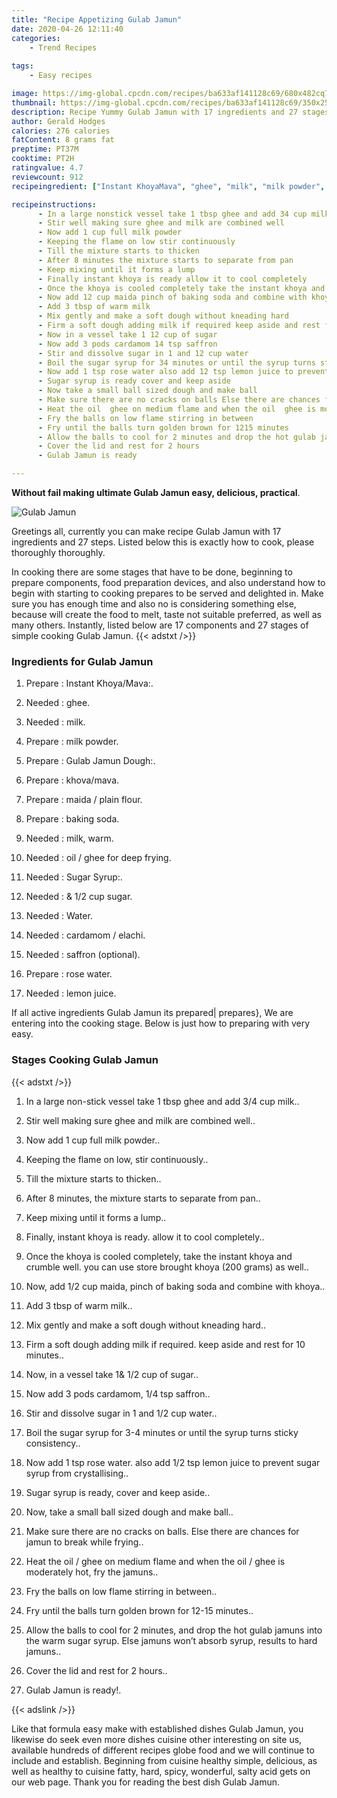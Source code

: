 ```yaml
---
title: "Recipe Appetizing Gulab Jamun"
date: 2020-04-26 12:11:40
categories:
    - Trend Recipes
    
tags:
    - Easy recipes

image: https://img-global.cpcdn.com/recipes/ba633af141128c69/680x482cq70/gulab-jamun-recipe-main-photo.jpg
thumbnail: https://img-global.cpcdn.com/recipes/ba633af141128c69/350x250cq70/gulab-jamun-recipe-main-photo.jpg
description: Recipe Yummy Gulab Jamun with 17 ingredients and 27 stages of easy cooking.
author: Gerald Hodges
calories: 276 calories
fatContent: 8 grams fat
preptime: PT37M
cooktime: PT2H
ratingvalue: 4.7
reviewcount: 912
recipeingredient: ["Instant KhoyaMava", "ghee", "milk", "milk powder", "Gulab Jamun Dough", "khovamava", "maida  plain flour", "baking soda", "milk warm", "oil  ghee for deep frying", "Sugar Syrup", " 12 cup sugar", "Water", "cardamom  elachi", "saffron optional", "rose water", "lemon juice"]

recipeinstructions: 
      - In a large nonstick vessel take 1 tbsp ghee and add 34 cup milk 
      - Stir well making sure ghee and milk are combined well 
      - Now add 1 cup full milk powder 
      - Keeping the flame on low stir continuously 
      - Till the mixture starts to thicken 
      - After 8 minutes the mixture starts to separate from pan 
      - Keep mixing until it forms a lump 
      - Finally instant khoya is ready allow it to cool completely 
      - Once the khoya is cooled completely take the instant khoya and crumble well you can use store brought khoya 200 grams as well 
      - Now add 12 cup maida pinch of baking soda and combine with khoya 
      - Add 3 tbsp of warm milk 
      - Mix gently and make a soft dough without kneading hard 
      - Firm a soft dough adding milk if required keep aside and rest for 10 minutes 
      - Now in a vessel take 1 12 cup of sugar 
      - Now add 3 pods cardamom 14 tsp saffron 
      - Stir and dissolve sugar in 1 and 12 cup water 
      - Boil the sugar syrup for 34 minutes or until the syrup turns sticky consistency 
      - Now add 1 tsp rose water also add 12 tsp lemon juice to prevent sugar syrup from crystallising 
      - Sugar syrup is ready cover and keep aside 
      - Now take a small ball sized dough and make ball 
      - Make sure there are no cracks on balls Else there are chances for jamun to break while frying 
      - Heat the oil  ghee on medium flame and when the oil  ghee is moderately hot fry the jamuns 
      - Fry the balls on low flame stirring in between 
      - Fry until the balls turn golden brown for 1215 minutes 
      - Allow the balls to cool for 2 minutes and drop the hot gulab jamuns into the warm sugar syrup Else jamuns wont absorb syrup results to hard jamuns 
      - Cover the lid and rest for 2 hours 
      - Gulab Jamun is ready

---
```




**Without fail making ultimate Gulab Jamun easy, delicious, practical**. 


![Gulab Jamun](https://img-global.cpcdn.com/recipes/ba633af141128c69/680x482cq70/gulab-jamun-recipe-main-photo.jpg "Gulab Jamun")




Greetings all, currently you can make recipe Gulab Jamun with 17 ingredients and 27 steps. Listed below this is exactly how to cook, please thoroughly thoroughly.

In cooking there are some stages that have to be done, beginning to prepare components, food preparation devices, and also understand how to begin with starting to cooking prepares to be served and delighted in. Make sure you has enough time and also no is considering something else, because will create the food to melt, taste not suitable preferred, as well as many others. Instantly, listed below are 17 components and 27 stages of simple cooking Gulab Jamun.
{{< adstxt />}}

### Ingredients for Gulab Jamun


1. Prepare  : Instant Khoya/Mava:.

1. Needed  : ghee.

1. Needed  : milk.

1. Prepare  : milk powder.

1. Prepare  : Gulab Jamun Dough:.

1. Prepare  : khova/mava.

1. Prepare  : maida / plain flour.

1. Prepare  : baking soda.

1. Needed  : milk, warm.

1. Needed  : oil / ghee for deep frying.

1. Needed  : Sugar Syrup:.

1. Needed  : &amp; 1/2 cup sugar.

1. Needed  : Water.

1. Needed  : cardamom / elachi.

1. Needed  : saffron (optional).

1. Prepare  : rose water.

1. Needed  : lemon juice.



If all active ingredients Gulab Jamun its prepared| prepares}, We are entering into the cooking stage. Below is just how to preparing with very easy.

### Stages Cooking Gulab Jamun

{{< adstxt />}}


1. In a large non-stick vessel take 1 tbsp ghee and add 3/4 cup milk..



1. Stir well making sure ghee and milk are combined well..



1. Now add 1 cup full milk powder..



1. Keeping the flame on low, stir continuously..



1. Till the mixture starts to thicken..



1. After 8 minutes, the mixture starts to separate from pan..



1. Keep mixing until it forms a lump..



1. Finally, instant khoya is ready. allow it to cool completely..



1. Once the khoya is cooled completely, take the instant khoya and crumble well. you can use store brought khoya (200 grams) as well..



1. Now, add 1/2 cup maida, pinch of baking soda and combine with khoya..



1. Add 3 tbsp of warm milk..



1. Mix gently and make a soft dough without kneading hard..



1. Firm a soft dough adding milk if required. keep aside and rest for 10 minutes..



1. Now, in a vessel take 1&amp; 1/2 cup of sugar..



1. Now add 3 pods cardamom, 1/4 tsp saffron..



1. Stir and dissolve sugar in 1 and 1/2 cup water..



1. Boil the sugar syrup for 3-4 minutes or until the syrup turns sticky consistency..



1. Now add 1 tsp rose water. also add 1/2 tsp lemon juice to prevent sugar syrup from crystallising..



1. Sugar syrup is ready, cover and keep aside..



1. Now, take a small ball sized dough and make ball..



1. Make sure there are no cracks on balls. Else there are chances for jamun to break while frying..



1. Heat the oil / ghee on medium flame and when the oil / ghee is moderately hot, fry the jamuns..



1. Fry the balls on low flame stirring in between..



1. Fry until the balls turn golden brown for 12-15 minutes..



1. Allow the balls to cool for 2 minutes, and drop the hot gulab jamuns into the warm sugar syrup. Else jamuns won’t absorb syrup, results to hard jamuns..



1. Cover the lid and rest for 2 hours..



1. Gulab Jamun is ready!.





{{< adslink />}}

Like that formula easy make with established dishes Gulab Jamun, you likewise do seek even more dishes cuisine other interesting on site us, available hundreds of different recipes globe food and we will continue to include and establish. Beginning from cuisine healthy simple, delicious, as well as healthy to cuisine fatty, hard, spicy, wonderful, salty acid gets on our web page. Thank you for reading the best dish Gulab Jamun.

